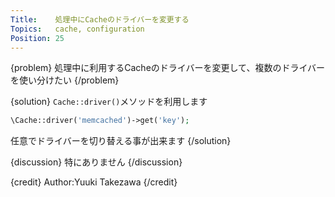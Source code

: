 ```yaml
---
Title:    処理中にCacheのドライバーを変更する
Topics:   cache, configuration
Position: 25
---
```


{problem}
処理中に利用するCacheのドライバーを変更して、複数のドライバーを使い分けたい
{/problem}

{solution}
`Cache::driver()`メソッドを利用します

```php
\Cache::driver('memcached')->get('key');
```
任意でドライバーを切り替える事が出来ます
{/solution}

{discussion}
特にありません
{/discussion}

{credit}
Author:Yuuki Takezawa
{/credit}
